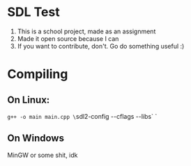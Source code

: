 # SDL Test

1. This is a school project, made as an assignment
2. Made it open source because I can
3. If you want to contribute, don't. Go do something useful :)

# Compiling

## On Linux:

`g++ -o main main.cpp \`sdl2-config --cflags --libs\` `

## On Windows

MinGW or some shit, idk
